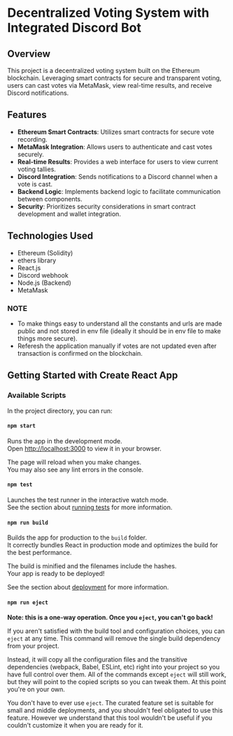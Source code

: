# Decentralized Voting System with Integrated Discord Bot
## Overview
This project is a decentralized voting system built on the Ethereum blockchain. Leveraging smart contracts for secure and transparent voting, users can cast votes via MetaMask, view real-time results, and receive Discord notifications.

## Features
* **Ethereum Smart Contracts**: Utilizes smart contracts for secure vote recording.
* **MetaMask Integration**: Allows users to authenticate and cast votes securely.
* **Real-time Results**: Provides a web interface for users to view current voting tallies.
* **Discord Integration**: Sends notifications to a Discord channel when a vote is cast.
* **Backend Logic**: Implements backend logic to facilitate communication between components.
* **Security**: Prioritizes security considerations in smart contract development and wallet integration.

## Technologies Used
* Ethereum (Solidity)
* ethers library
* React.js
* Discord webhook
* Node.js (Backend)
* MetaMask

### NOTE
* To make things easy to understand all the constants and urls are made public and not stored in env file (ideally it should be in env file to make things more secure).
* Referesh the application manually if votes are not updated even after transaction is confirmed on the blockchain.

## Getting Started with Create React App

### Available Scripts

In the project directory, you can run:

#### `npm start`

Runs the app in the development mode.\
Open [http://localhost:3000](http://localhost:3000) to view it in your browser.

The page will reload when you make changes.\
You may also see any lint errors in the console.

#### `npm test`

Launches the test runner in the interactive watch mode.\
See the section about [running tests](https://facebook.github.io/create-react-app/docs/running-tests) for more information.

#### `npm run build`

Builds the app for production to the `build` folder.\
It correctly bundles React in production mode and optimizes the build for the best performance.

The build is minified and the filenames include the hashes.\
Your app is ready to be deployed!

See the section about [deployment](https://facebook.github.io/create-react-app/docs/deployment) for more information.

#### `npm run eject`

**Note: this is a one-way operation. Once you `eject`, you can't go back!**

If you aren't satisfied with the build tool and configuration choices, you can `eject` at any time. This command will remove the single build dependency from your project.

Instead, it will copy all the configuration files and the transitive dependencies (webpack, Babel, ESLint, etc) right into your project so you have full control over them. All of the commands except `eject` will still work, but they will point to the copied scripts so you can tweak them. At this point you're on your own.

You don't have to ever use `eject`. The curated feature set is suitable for small and middle deployments, and you shouldn't feel obligated to use this feature. However we understand that this tool wouldn't be useful if you couldn't customize it when you are ready for it.